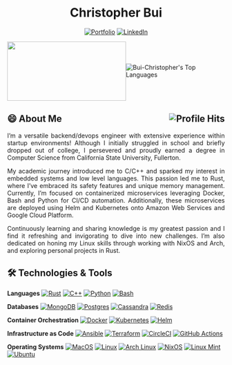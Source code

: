 <div style="text-align: center;">
    <h1>Christopher Bui</h1>

[![Portfolio](https://img.shields.io/badge/%E2%AD%90%EF%B8%8F%20Portfolio-00cc00.svg)](https://ChristopherBui.com)
[![LinkedIn](https://img.shields.io/badge/LinkedIn-%230077B5.svg?e&logo=linkedin&logoColor=white)](https://www.linkedin.com/in/christopher-bui125/)
</div>

<div id="header" style="display: flex; justify-content: center; align-items: center;">
    <img src="https://media.giphy.com/media/dWesBcTLavkZuG35MI/giphy.gif" width="275" height="137"/>
    <!-- <img src="https://media.giphy.com/media/M9gbBd9nbDrOTu1Mqx/giphy.gif" width="100" style="margin-right: 40px;"/> -->
    <img src="https://github-readme-stats.vercel.app/api/top-langs?username=Bui-Christopher&layout=compact&card_width=300&theme=github_dark&langs_count=3&hide=c,meson,makefile,m4&exclude_repo=github-readme-stats,BitJanitor,github-activity-readme,fancy-git,challengeBot" alt="Bui-Christopher's Top Languages">
</div>

## 😄 About Me <img align="right" alt="Profile Hits" src="https://komarev.com/ghpvc/?username=Bui-Christopher&style=flat-square">
<p align="justify">I’m a versatile backend/devops engineer with extensive experience within startup environments! Although I initially struggled in school and briefly dropped out of college, I persevered and proudly earned a degree in Computer Science from California State University, Fullerton.</p>
<p align="justify">My academic journey introduced me to C/C++ and sparked my interest in embedded systems and low level languages. This passion led me to Rust, where I’ve embraced its safety features and unique memory management. Currently, I’m focused on containerized microservices leveraging Docker, Bash and Python for CI/CD automation. Additionally, these microservices are deployed using Helm and Kubernetes onto Amazon Web Services and Google Cloud Platform.</p>
<p align="justify"> Continuously learning and sharing knowledge is my greatest passion and I find it refreshing and invigorating to dive into new challenges. I’m also dedicated on honing my Linux skills through working with NixOS and Arch, and exploring personal projects in Rust.</p>

## :hammer_and_wrench: Technologies & Tools
**Languages**
[![Rust](https://img.shields.io/badge/Rust-%23000000.svg?e&logo=rust&logoColor=white)](#)
[![C++](https://img.shields.io/badge/C++-%2300599C.svg?logo=c%2B%2B&logoColor=white)](#)
[![Python](https://img.shields.io/badge/Python-3776AB?logo=python&logoColor=fff)](#)
[![Bash](https://img.shields.io/badge/Bash-4EAA25?logo=gnubash&logoColor=fff)](#)

**Databases**
[![MongoDB](https://img.shields.io/badge/MongoDB-%234ea94b.svg?logo=mongodb&logoColor=white)](#)
[![Postgres](https://img.shields.io/badge/Postgres-%23316192.svg?logo=postgresql&logoColor=white)](#)
[![Cassandra](https://img.shields.io/badge/Cassandra-%231287B1.svg?logo=apache-cassandra&logoColor=white)](#)
[![Redis](https://img.shields.io/badge/Redis-%23DD0031.svg?logo=redis&logoColor=white)](#)

**Container Orchestration**
[![Docker](https://img.shields.io/badge/Docker-2496ED?logo=docker&logoColor=fff)](#)
[![Kubernetes](https://img.shields.io/badge/Kubernetes-326CE5?logo=kubernetes&logoColor=fff)](#)
[![Helm](https://img.shields.io/badge/Helm-0F1689?logo=helm&logoColor=fff)](#)

**Infrastructure as Code**
[![Ansible](https://img.shields.io/badge/Ansible-EE0000?style=plastic&logo=ansible&logoColor=fff)](#)
[![Terraform](https://img.shields.io/badge/Terraform-623CE4?style=plastic&logo=terraform&logoColor=fff)](#)
[![CircleCI](https://img.shields.io/badge/CircleCI-343434?logo=circleci&logoColor=fff)](#)
[![GitHub Actions](https://img.shields.io/badge/GitHub_Actions-2088FF?logo=github-actions&logoColor=white)](#)

**Operating Systems**
[![MacOS](https://img.shields.io/badge/MacOS-000000?logo=apple&logoColor=F0F0F0)](#)
[![Linux](https://img.shields.io/badge/Linux-FCC624?logo=linux&logoColor=black)](#)
[![Arch Linux](https://img.shields.io/badge/Arch%20Linux-1793D1?logo=arch-linux&logoColor=fff)](#)
[![NixOS](https://img.shields.io/badge/NixOS-5277C3?logo=nixos&logoColor=fff)](#)
[![Linux Mint](https://img.shields.io/badge/Linux%20Mint-87CF3E?logo=linuxmint&logoColor=fff)](#)
[![Ubuntu](https://img.shields.io/badge/Ubuntu-E95420?logo=ubuntu&logoColor=white)](#)

<!--
Fun emojis, maybe use them later
🔭🌱👯🤔💬📫⚡
-->
